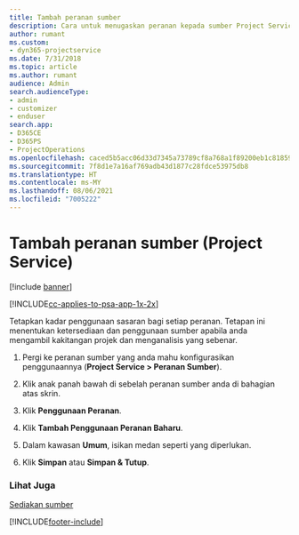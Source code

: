 ```yaml
---
title: Tambah peranan sumber
description: Cara untuk menugaskan peranan kepada sumber Project Service
author: rumant
ms.custom:
- dyn365-projectservice
ms.date: 7/31/2018
ms.topic: article
ms.author: rumant
audience: Admin
search.audienceType:
- admin
- customizer
- enduser
search.app:
- D365CE
- D365PS
- ProjectOperations
ms.openlocfilehash: caced5b5acc06d33d7345a73789cf8a768a1f89200eb1c8185909acece47b38f
ms.sourcegitcommit: 7f8d1e7a16af769adb43d1877c28fdce53975db8
ms.translationtype: HT
ms.contentlocale: ms-MY
ms.lasthandoff: 08/06/2021
ms.locfileid: "7005222"
---
```

# <a name="add-resource-roles-project-service"></a>Tambah peranan sumber (Project Service)

[!include [banner](../includes/psa-now-project-operations.md)]

[!INCLUDE[cc-applies-to-psa-app-1x-2x](../includes/cc-applies-to-psa-app-1x-2x.md)]

Tetapkan kadar penggunaan sasaran bagi setiap peranan. Tetapan ini menentukan ketersediaan dan penggunaan sumber apabila anda mengambil kakitangan projek dan menganalisis yang sebenar.  
  
1.  Pergi ke peranan sumber yang anda mahu konfigurasikan penggunaannya (**Project Service > Peranan Sumber**).  
  
2.  Klik anak panah bawah di sebelah peranan sumber anda di bahagian atas skrin.  
  
3.  Klik **Penggunaan Peranan**.  
  
4.  Klik **Tambah Penggunaan Peranan Baharu**.  
  
5.  Dalam kawasan **Umum**, isikan medan seperti yang diperlukan.  
  
6.  Klik **Simpan** atau **Simpan & Tutup**.  
  
### <a name="see-also"></a>Lihat Juga  
 [Sediakan sumber](../psa/set-up-resources.md)


[!INCLUDE[footer-include](../includes/footer-banner.md)]